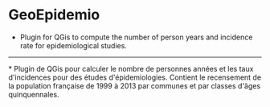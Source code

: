 # GeoEpidemio
* Plugin for QGis to compute the number of person years and incidence rate for epidemiological studies.
<hr/>
* Plugin de QGis pour calculer le nombre de personnes années et les taux d'incidences pour des études d'épidemiologies. Contient le recensement de la population française de 1999 à 2013 par communes et par classes d'âges quinquennales.
